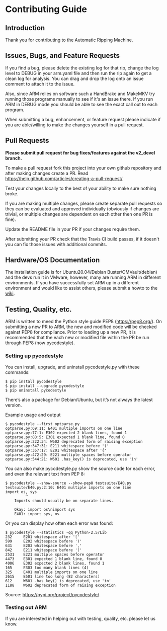 # Contributing Guide
## Introduction
Thank you for contributing to the Automatic Ripping Machine.

## Issues, Bugs, and Feature Requests
If you find a bug, please delete the existing log for that rip, change the log level to DEBUG in your arm.yaml file and then run the rip again to get a clean log for analysis.  You can drag and drop the log onto an issue comment to attach it to the issue.

Also, since ARM relies on software such a HandBrake and MakeMKV try running those programs manually to see if it's an issue there.  If you run ARM in DEBUG mode you should
be able to see the exact call out to each program.

When submitting a bug, enhancement, or feature request please indicate if you are able/willing to make the changes yourself in a pull request.

## Pull Requests
**Please submit pull request for bug fixes/features against the v2_devel branch.**

To make a pull request fork this project into your own github repository and after making changes create a PR.  Read https://help.github.com/articles/creating-a-pull-request/

Test your changes locally to the best of your ability to make sure nothing broke.

If you are making multiple changes, please create  separate pull requests so they can be evaluated and approved individually (obviously if changes are trivial, or multiple changes are dependent on each other then one PR is fine).

Update the README file in your PR if your changes require them.

After submitting your PR check that the Travis CI build passes, if it doesn't you can fix those issues with additional commits.

## Hardware/OS Documentation
The installation guide is for Ubuntu20.04/Debian Buster/OMVault(debian) and the devs run it in VMware, however, many are running ARM in different environments.  If you have successfully set ARM up in a different environment and would like to assist others, please submit a howto to the [wiki](https://github.com/automatic-ripping-machine/automatic-ripping-machine/wiki).   

## Testing, Quality, etc.
 
 ARM is written to meed the Python style guide PEP8 (https://pep8.org/). On submitting a new PR to ARM, the new and modified code will be checked against PEP8 for compliance. Prior to loading up a new PR, it is recommended that the each new or modified file within the PR be run through PEP8 (now pycodestyle).
 ### Setting up pycodestyle
 
 You can install, upgrade, and uninstall pycodestyle.py with these commands:
 
 ```
 $ pip install pycodestyle
 $ pip install --upgrade pycodestyle
 $ pip uninstall pycodestyle
 ```
 
 There’s also a package for Debian/Ubuntu, but it’s not always the latest version.
 
 Example usage and output
 
 ```
 $ pycodestyle --first optparse.py
 optparse.py:69:11: E401 multiple imports on one line
 optparse.py:77:1: E302 expected 2 blank lines, found 1
 optparse.py:88:5: E301 expected 1 blank line, found 0
 optparse.py:222:34: W602 deprecated form of raising exception
 optparse.py:347:31: E211 whitespace before '('
 optparse.py:357:17: E201 whitespace after '{'
 optparse.py:472:29: E221 multiple spaces before operator
 optparse.py:544:21: W601 .has_key() is deprecated, use 'in'
 ```
 
 You can also make pycodestyle.py show the source code for each error, and even the relevant text from PEP 8:
 
 ```
 $ pycodestyle --show-source --show-pep8 testsuite/E40.py
 testsuite/E40.py:2:10: E401 multiple imports on one line
 import os, sys
          ^
     Imports should usually be on separate lines.
 
     Okay: import os\nimport sys
     E401: import sys, os
 ```
 
 Or you can display how often each error was found:
 
 ```
 $ pycodestyle --statistics -qq Python-2.5/Lib
 232     E201 whitespace after '['
 599     E202 whitespace before ')'
 631     E203 whitespace before ','
 842     E211 whitespace before '('
 2531    E221 multiple spaces before operator
 4473    E301 expected 1 blank line, found 0
 4006    E302 expected 2 blank lines, found 1
 165     E303 too many blank lines (4)
 325     E401 multiple imports on one line
 3615    E501 line too long (82 characters)
 612     W601 .has_key() is deprecated, use 'in'
 1188    W602 deprecated form of raising exception
 ```
 
 Source: https://pypi.org/project/pycodestyle/
 
### Testing out ARM
 
 If you are interested in helping out with testing, quality, etc. please let us know.
